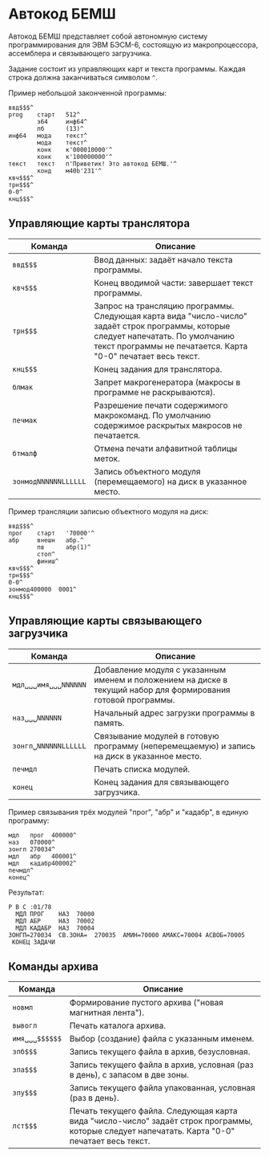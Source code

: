 
# Автокод БЕМШ

Автокод БЕМШ представляет собой автономную систему программирования для ЭВМ БЭСМ-6,
состоящую из макропроцессора, ассемблера и связывающего загрузчика.

Задание состоит из управляющих карт и текста программы.
Каждая строка должна заканчиваться символом `^`.

Пример небольшой законченной программы:
```
ввд$$$^
prog    старт   512^
        э64     инф64^
        пб      (13)^
инф64   мода    текст^
        мода    текст^
        конк    к'000010000'^
        конк    к'100000000'^
текст   текст   п'Приветик! Это автокод БЕМШ.'^
        конд    м40b'231'^
квч$$$^
трн$$$^
0-0^
кнц$$$^
```

## Управляющие карты транслятора
|Команда|Описание|
| --- | --- |
`ввд$$$` | Ввод данных: задаёт начало текста программы.
`квч$$$` | Конец вводимой части: завершает текст программы.
`трн$$$` | Запрос на трансляцию программы. Следующая карта вида "число-число" задаёт строк программы, которые следует напечатать. По умолчанию текст программы не печатается. Карта "0-0" печатает весь текст.
`кнц$$$` | Конец задания для транслятора.
`блмак` | Запрет макрогенератора (макросы в программе не раскрываются).
`печмак` | Разрешение печати содержимого макрокоманд. По умолчанию содержимое раскрытых макросов не печатается.
`бтмалф` | Отмена печати алфавитной таблицы меток.
`зонмодNNNNNNLLLLLL` | Запись объектного модуля (перемещаемого) на диск в указанное место.

Пример трансляции записью объектного модуля на диск:
```
ввд$$$^
прог    старт   '70000'^
абр     внешн   абр.^
        пв      абр(1)^
        стоп^
        финиш^
квч$$$^
трн$$$^
0-0^
зонмод400000  0001^
кнц$$$^
```

## Управляющие карты связывающего загрузчика
|Команда|Описание|
| --- | --- |
`мдл␣␣␣имя␣␣␣NNNNNN` | Добавление модуля с указанным именем и положением на диске в текущий набор для формирования готовой программы.
`наз␣␣␣NNNNNN` | Начальный адрес загрузки программы в память.
`зонгп␣NNNNNNLLLLLL` | Связывание модулей в готовую программу (неперемещаемую) и запись на диск в указанное место.
`печмдл` | Печать списка модулей.
`конец` | Конец задания для связывающего загрузчика.

Пример связывания трёх модулей "прог", "абр" и "кадабр", в единую программу:
```
мдл   прог  400000^
наз   070000^
зонгп 270034^
мдл   абр   400001^
мдл   кадабр400002^
печмдл^
конец^
```
Результат:
```
Р В С :01/78
  МДЛ ПРОГ    НАЗ  70000
  МДЛ АБР     НАЗ  70002
  МДЛ КАДАБР  НАЗ  70004
ЗОНГП=270034  СВ.ЗОНА=  270035  АМИН=70000 АМАКС=70004 АСВОБ=70005
 КОНЕЦ ЗАДАЧИ
 ```

## Команды архива
|Команда|Описание|
| --- | --- |
`новмл` | Формирование пустого архива ("новая магнитная лента").
`вывогл` | Печать каталога архива.
`имя␣␣␣$$$$$$` | Выбор (создание) файла с указанным именем.
`зпб$$$` | Запись текущего файла в архив, безусловная.
`зпа$$$` | Запись текущего файла в архив, условная (раз в день), с запасом в две зоны.
`зпу$$$` | Запись текущего файла упакованная, условная (раз в день).
`лст$$$` | Печать текущего файла. Следующая карта вида "число-число" задаёт строк программы, которые следует напечатать. Карта "0-0" печатает весь текст.
